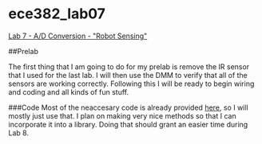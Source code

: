 ece382_lab07
============

[Lab 7 - A/D Conversion - "Robot Sensing"](http://ece382.com/labs/lab7/index.html)

##Prelab

The first thing that I am going to do for my prelab is remove the IR sensor that I used for the last lab. I will then use the DMM to verify that all of the sensors are working correctly. Following this I will be ready to begin wiring and coding and all kinds of fun stuff.

###Code
Most of the neaccesary code is already provided [here](http://ecse.bd.psu.edu/cmpen352/lecture/code/lec36.c), so I will mostly just use that. I plan on making very nice methods so that I can incorporate it into a library. Doing that should grant an easier time during Lab 8.
